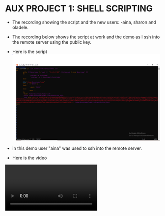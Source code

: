 # AUX PROJECT 1: SHELL SCRIPTING

- The recording showing the script and the new users:
-aina, sharon and oladele.
- The recording below shows the script at work and the demo as I ssh into the remote server using the public key.
- Here is the script
![](https://github.com/akinolafusi/Aux-Project-1/blob/a7a00d34837e0e714248893e951e812c3fac9d8b/script.PNG)


- in this demo user "aina" was used to ssh into the remote server.

- Here is the video

![](https://github.com/akinolafusi/Aux-Project-1/blob/13d4d8c7626cf8f20d7b928ecf82c7cbe7beadb2/onboarding%20users.mp4)




